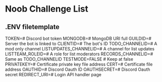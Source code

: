 # Noob Challenge List
## .ENV filetemplate
TOKEN=# Discord bot token
MONGODB=# MongoDB URI full
GUILDID=# Server the bot is linked to
CLIENTID=# The bot's ID
TODO_CHANNELID=# A mod only channel
LISTUPDATES_CHANNELID=# A channel for list updates
LISTTEAM_ROLEID=# A role for list moderators
RECORDS_CHANNELID=# Same as TODO_CHANNELID
TESTMODE=FALSE # Keep at false
PRIVATEKEY=# Certificate private key file address
CERT=# Certificate file address
OAUTHID=# Discord Oauth ID
OAUTHSECRET=# Discord Oauth secret
REDIRECT_URI=# Login API handler page